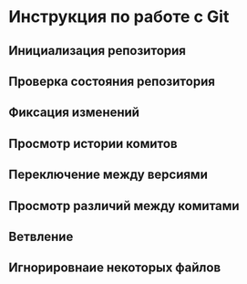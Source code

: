 # **Инструкция по работе с Git**

## Инициализация репозитория

## Проверка состояния репозитория

## Фиксация изменений

## Просмотр истории комитов

## Переключение между версиями

## Просмотр различий между комитами

## Ветвление

## Игнорировнаие некоторых файлов